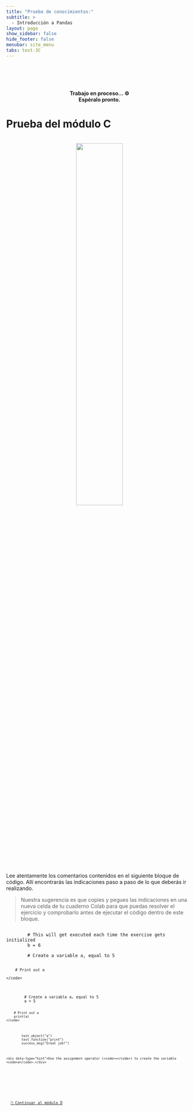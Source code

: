 ```yaml
---
title: "Prueba de conocimientos:"
subtitle: >
  - Introducción a Pandas
layout: page
show_sidebar: false
hide_footer: false
menubar: site_menu
tabs: test-3C
---
```


<br><br><br>
<center>
  <h4>Trabajo en proceso... ⚙️ <br>Espéralo pronto.</h4>
</center>

# Prueba del módulo C

<br>
<center>
    <img width="50%" src="https://pandas.pydata.org/docs/_static/pandas.svg">
</center>

Lee atentamente los comentarios contenidos en el siguiente bloque de código. Allí encontrarás las indicaciones paso a paso de lo que deberás ir realizando. 

> Nuestra sugerencia es que copies y pegues las indicaciones en una nueva celda de tu cuaderno Colab para que puedas resolver el ejercicio y comprobarlo antes de ejecutar el código dentro de este bloque.

<div data-datacamp-exercise data-lang="python" height="1000">
	<code data-type="pre-exercise-code">
		# This will get executed each time the exercise gets initialized
		b = 6
	</code>
	<code data-type="sample-code">
		# Create a variable a, equal to 5


		# Print out a

	</code>
	
  <code data-type="solution">
		# Create a variable a, equal to 5
		a = 5

		# Print out a
		print(a)
	</code>
	
  <code data-type="sct">
		test_object("a")
		test_function("print")
		success_msg("Great job!")
	</code>

	<div data-type="hint">Use the assignment operator (<code>=</code>) to create the variable <code>a</code>.</div>
</div>

<!-- Buttons -->
<br>
<div class="buttons has-addons is-centered">
  <a class="button is-info is-large" href="{{ site.baseurl }}/bloque-1D/">🚀 Continuar al módulo D</a>
</div>